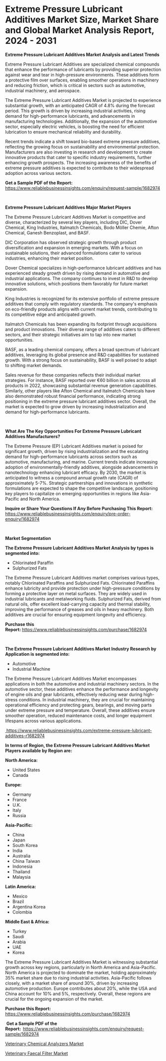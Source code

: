 <p><h1>Extreme Pressure Lubricant Additives Market Size, Market Share and Global Market Analysis Report, 2024 - 2031</h1></p><p><strong>Extreme Pressure Lubricant Additives Market Analysis and Latest Trends</strong></p>
<p><p>Extreme Pressure Lubricant Additives are specialized chemical compounds that enhance the performance of lubricants by providing superior protection against wear and tear in high-pressure environments. These additives form a protective film over surfaces, enabling smoother operations in machinery and reducing friction, which is critical in sectors such as automotive, industrial machinery, and aerospace.</p><p>The Extreme Pressure Lubricant Additives Market is projected to experience substantial growth, with an anticipated CAGR of 4.8% during the forecast period. This growth is driven by increasing industrial activities, rising demand for high-performance lubricants, and advancements in manufacturing technologies. Additionally, the expansion of the automotive sector, especially electric vehicles, is boosting the need for efficient lubrication to ensure mechanical reliability and durability.</p><p>Recent trends indicate a shift toward bio-based extreme pressure additives, reflecting the growing focus on sustainability and environmental protection. Manufacturers are also investing in research and development to create innovative products that cater to specific industry requirements, further enhancing growth prospects. The increasing awareness of the benefits of extreme pressure additives is expected to contribute to their widespread adoption across various sectors.</p></p>
<p><strong>Get a Sample PDF of the Report:&nbsp;</strong> <a href="https://www.reliablebusinessinsights.com/enquiry/request-sample/1682974?utm_campaign=60&utm_medium=2&utm_source=Github&utm_content=ia&utm_term=30122024&utm_id=extreme-pressure-lubricant-additives">https://www.reliablebusinessinsights.com/enquiry/request-sample/1682974</a></p>
<p>&nbsp;</p>
<p><strong>Extreme Pressure Lubricant Additives Major Market Players</strong></p>
<p><p>The Extreme Pressure Lubricant Additives Market is competitive and diverse, characterized by several key players, including DIC, Dover Chemical, King Industries, Italmatch Chemicals, Bodo Möller Chemie, Afton Chemical, Ganesh Benzoplast, and BASF. </p><p>DIC Corporation has observed strategic growth through product diversification and expansion in emerging markets. With a focus on sustainable solutions, their advanced formulations cater to various industries, enhancing their market position.</p><p>Dover Chemical specializes in high-performance lubricant additives and has experienced steady growth driven by rising demand in automotive and industrial applications. The company continues to invest in R&D to develop innovative solutions, which positions them favorably for future market expansion.</p><p>King Industries is recognized for its extensive portfolio of extreme pressure additives that comply with regulatory standards. The company's emphasis on eco-friendly products aligns with current market trends, contributing to its competitive edge and anticipated growth. </p><p>Italmatch Chemicals has been expanding its footprint through acquisitions and product innovations. Their diverse range of additives caters to different sectors, and their strategic initiatives aim to tap into new market opportunities.</p><p>BASF, as a leading chemical company, offers a broad spectrum of lubricant additives, leveraging its global presence and R&D capabilities for sustained growth. With a strong focus on sustainability, BASF is well poised to adapt to shifting market demands.</p><p>Sales revenue for these companies reflects their individual market strategies. For instance, BASF reported over €60 billion in sales across all products in 2022, showcasing substantial revenue generation capabilities. Similarly, other players like Afton Chemical and Italmatch Chemicals have also demonstrated robust financial performance, indicating strong positioning in the extreme pressure lubricant additives sector. Overall, the market is expected to grow driven by increasing industrialization and demand for high-performance lubricants.</p></p>
<p>&nbsp;</p>
<p><strong>What Are The Key Opportunities For Extreme Pressure Lubricant Additives Manufacturers?</strong></p>
<p><p>The Extreme Pressure (EP) Lubricant Additives market is poised for significant growth, driven by rising industrialization and the escalating demand for high-performance lubricants across sectors such as automotive, manufacturing, and marine. Current trends indicate increasing adoption of environmentally-friendly additives, alongside advancements in nanotechnology enhancing lubricant efficacy. By 2030, the market is anticipated to witness a compound annual growth rate (CAGR) of approximately 5-7%. Strategic partnerships and innovations in synthetic formulations are expected to shape the competitive landscape, positioning key players to capitalize on emerging opportunities in regions like Asia-Pacific and North America.</p></p>
<p><strong>Inquire or Share Your Questions If Any Before Purchasing This Report:</strong> <a href="https://www.reliablebusinessinsights.com/enquiry/pre-order-enquiry/1682974?utm_campaign=60&utm_medium=2&utm_source=Github&utm_content=ia&utm_term=30122024&utm_id=extreme-pressure-lubricant-additives">https://www.reliablebusinessinsights.com/enquiry/pre-order-enquiry/1682974</a></p>
<p>&nbsp;</p>
<p><strong>Market Segmentation</strong></p>
<p><strong>The Extreme Pressure Lubricant Additives Market Analysis by types is segmented into:</strong></p>
<p><ul><li>Chlorinated Paraffin</li><li>Sulphurized Fats</li></ul></p>
<p><p>The Extreme Pressure Lubricant Additives market comprises various types, notably Chlorinated Paraffins and Sulphurized Fats. Chlorinated Paraffins enhance lubricity and provide protection under high-pressure conditions by forming a protective layer on metal surfaces. They are widely used in industrial lubricants and metalworking fluids. Sulphurized Fats, derived from natural oils, offer excellent load-carrying capacity and thermal stability, improving the performance of greases and oils in heavy machinery. Both additives are crucial for ensuring equipment longevity and efficiency.</p></p>
<p><strong>Purchase this Report:&nbsp;</strong><a href="https://www.reliablebusinessinsights.com/purchase/1682974?utm_campaign=60&utm_medium=2&utm_source=Github&utm_content=ia&utm_term=30122024&utm_id=extreme-pressure-lubricant-additives">https://www.reliablebusinessinsights.com/purchase/1682974</a></p>
<p>&nbsp;</p>
<p><strong>The Extreme Pressure Lubricant Additives Market Industry Research by Application is segmented into:</strong></p>
<p><ul><li>Automotive</li><li>Industrial Machine</li></ul></p>
<p><p>The Extreme Pressure Lubricant Additives Market encompasses applications in both the automotive and industrial machinery sectors. In the automotive sector, these additives enhance the performance and longevity of engine oils and gear lubricants, effectively reducing wear during high-stress conditions. In industrial machinery, they are crucial for maintaining operational efficiency and protecting gears, bearings, and moving parts under extreme pressure and temperature. Overall, these additives ensure smoother operation, reduced maintenance costs, and longer equipment lifespans across various applications.</p></p>
<p><a href="https://www.reliablebusinessinsights.com/extreme-pressure-lubricant-additives-r1682974?utm_campaign=60&utm_medium=2&utm_source=Github&utm_content=ia&utm_term=30122024&utm_id=extreme-pressure-lubricant-additives">&nbsp;https://www.reliablebusinessinsights.com/extreme-pressure-lubricant-additives-r1682974</a></p>
<p><strong>In terms of Region, the Extreme Pressure Lubricant Additives Market Players available by Region are:</strong></p>
<p>
    <p> <strong> North America: </strong>
        <ul>
            <li>United States</li>
            <li>Canada</li>
        </ul>
        </p> 
    <p> <strong> Europe: </strong>
        <ul>
            <li>Germany</li>
            <li>France</li>
            <li>U.K.</li>
            <li>Italy</li>
            <li>Russia</li>
        </ul>
        </p> 
    <p> <strong> Asia-Pacific: </strong>
        <ul>
            <li>China</li>
            <li>Japan</li>
            <li>South Korea</li>
            <li>India</li>
            <li>Australia</li>
            <li>China Taiwan</li>
            <li>Indonesia</li>
            <li>Thailand</li>
            <li>Malaysia</li>
        </ul>
        </p> 
    <p> <strong> Latin America: </strong>
        <ul>
            <li>Mexico</li>
            <li>Brazil</li>
            <li>Argentina Korea</li>
            <li>Colombia</li>
        </ul>
        </p> 
    <p> <strong> Middle East & Africa: </strong>
        <ul>
            <li>Turkey</li>
            <li>Saudi</li>
            <li>Arabia</li>
            <li>UAE</li>
            <li>Korea</li>
        </ul>
    </p>
    </p>
<p><p>The Extreme Pressure Lubricant Additives Market is witnessing substantial growth across key regions, particularly in North America and Asia-Pacific. North America is projected to dominate the market, holding approximately 35% market share due to rising industrial activities. Asia-Pacific follows closely, with a market share of around 30%, driven by increasing automotive production. Europe contributes about 20%, while the USA and China account for 10% and 5%, respectively. Overall, these regions are crucial for the ongoing expansion of the market.</p></p>
<p><strong>Purchase this Report: </strong><a href="https://www.reliablebusinessinsights.com/purchase/1682974?utm_campaign=60&utm_medium=2&utm_source=Github&utm_content=ia&utm_term=30122024&utm_id=extreme-pressure-lubricant-additives">https://www.reliablebusinessinsights.com/purchase/1682974</a></p>
<p>&nbsp;<strong>Get a Sample PDF of the Report:&nbsp;&nbsp;</strong><a href="https://www.reliablebusinessinsights.com/enquiry/request-sample/1682974?utm_campaign=60&utm_medium=2&utm_source=Github&utm_content=ia&utm_term=30122024&utm_id=extreme-pressure-lubricant-additives">https://www.reliablebusinessinsights.com/enquiry/request-sample/1682974</a></p>
<p><strong></strong></p>
<p><p><a href="https://github.com/carendesrochers299/Market-Research-Report-List-1/blob/main/veterinary-chemical-analyzers-market.md?utm_campaign=60&utm_medium=2&utm_source=Github&utm_content=ia&utm_term=30122024&utm_id=extreme-pressure-lubricant-additives">Veterinary Chemical Analyzers Market</a></p><p><a href="https://github.com/chaturberville8181/Market-Research-Report-List-1/blob/main/veterinary-faecal-filter-market.md?utm_campaign=60&utm_medium=2&utm_source=Github&utm_content=ia&utm_term=30122024&utm_id=extreme-pressure-lubricant-additives">Veterinary Faecal Filter Market</a></p></p>
